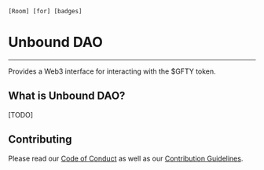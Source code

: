 `[Room] [for] [badges]`

# Unbound DAO
---------
Provides a Web3 interface for interacting with the $GFTY token.

## What is Unbound DAO?

[TODO]

## Contributing

Please read our [Code of Conduct](./CODE_OF_CONDUCT.md) as well as our
[Contribution Guidelines](./CONTRIBUTING.md).
